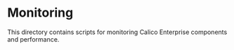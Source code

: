 # Monitoring

This directory contains scripts for monitoring Calico Enterprise components and performance.
